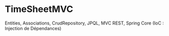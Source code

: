 # TimeSheetMVC
Entities, Associations, CrudRepository, JPQL, MVC REST, Spring Core (IoC : Injection de Dépendances)
